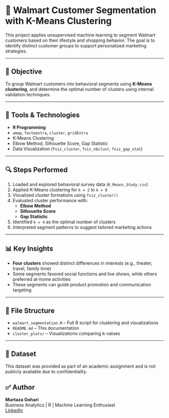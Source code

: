 # 🛒 Walmart Customer Segmentation with K-Means Clustering

This project applies unsupervised machine learning to segment Walmart customers based on their lifestyle and shopping behavior. The goal is to identify distinct customer groups to support personalized marketing strategies.

---

## 📌 Objective

To group Walmart customers into behavioral segments using **K-Means clustering**, and determine the optimal number of clusters using internal validation techniques.

---

## 🧰 Tools & Technologies
- **R Programming**
- `amap`, `factoextra`, `cluster`, `gridExtra`
- K-Means Clustering
- Elbow Method, Silhouette Score, Gap Statistic
- Data Visualization (`fviz_cluster`, `fviz_nbclust`, `fviz_gap_stat`)

---

## 🔍 Steps Performed
1. Loaded and explored behavioral survey data (`K_Means_Study.csv`)
2. Applied K-Means clustering for `k = 2` to `k = 8`
3. Visualized cluster formations using `fviz_cluster()`
4. Evaluated cluster performance with:
   - **Elbow Method**
   - **Silhouette Score**
   - **Gap Statistic**
5. Identified `k = 4` as the optimal number of clusters
6. Interpreted segment patterns to suggest tailored marketing actions

---

## 📊 Key Insights
- **Four clusters** showed distinct differences in interests (e.g., theater, travel, family time)
- Some segments favored social functions and live shows, while others preferred at-home activities
- These segments can guide product promotion and communication targeting

---

## 📁 File Structure
- `walmart_segmentation.R` – Full R script for clustering and visualizations
- `README.md` – This documentation
- `cluster_plots/` – Visualizations comparing k-values

---
## 📂 Dataset
This dataset was provided as part of an academic assignment and is not publicly available due to confidentiality.

## ✅ Author  
**Murtaza Gohari**  
Business Analytics | R | Machine Learning Enthusiast  
[LinkedIn](https://www.linkedin.com/in/murtaza-gohari4747)
